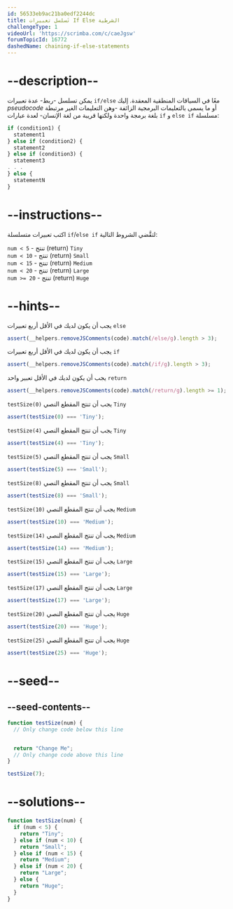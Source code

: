 ```yaml
---
id: 56533eb9ac21ba0edf2244dc
title: تَسلسل تعبيرات If Else الشرطية
challengeType: 1
videoUrl: 'https://scrimba.com/c/caeJgsw'
forumTopicId: 16772
dashedName: chaining-if-else-statements
---
```


# --description--

يمكن تسلسل -ربط- عدة تعبيرات `if/else` معًا في السياقات المنطقية المعقدة. إليك <dfn>pseudocode</dfn> أو ما يسمى بالتعليمات البرمجية الزائفة -وهن التعليمات الغير مرتبطة بلغة برمجة واحدة ولكنها قريبة من لغة الإنسان- لعدة عبارات `if` و `else if` مسلسلة:

```js
if (condition1) {
  statement1
} else if (condition2) {
  statement2
} else if (condition3) {
  statement3
. . .
} else {
  statementN
}
```

# --instructions--

اكتب تعبيرات متسلسلة `if`/`else if` لتقَّضي الشروط التالية:

`num < 5` - تنتج (return) `Tiny`  
`num < 10` - تنتج (return) `Small`  
`num < 15` - تنتج (return) `Medium`  
`num < 20` - تنتج (return) `Large`  
`num >= 20` - تنتج (return) `Huge`

# --hints--

يجب أن يكون لديك في الأقل أربع تعبيرات `else`

```js
assert(__helpers.removeJSComments(code).match(/else/g).length > 3);
```

يجب أن يكون لديك في الأقل أربع تعبيرات `if`

```js
assert(__helpers.removeJSComments(code).match(/if/g).length > 3);
```

يجب أن يكون لديك في الأقل تعبير واحد `return`

```js
assert(__helpers.removeJSComments(code).match(/return/g).length >= 1);
```

`testSize(0)` يجب أن تنتج المقطع النصي `Tiny`

```js
assert(testSize(0) === 'Tiny');
```

`testSize(4)` يجب أن تنتج المقطع النصي `Tiny`

```js
assert(testSize(4) === 'Tiny');
```

`testSize(5)` يجب أن تنتج المقطع النصي `Small`

```js
assert(testSize(5) === 'Small');
```

`testSize(8)` يجب أن تنتج المقطع النصي `Small`

```js
assert(testSize(8) === 'Small');
```

`testSize(10)` يجب أن تنتج المقطع النصي `Medium`

```js
assert(testSize(10) === 'Medium');
```

`testSize(14)` يجب أن تنتج المقطع النصي `Medium`

```js
assert(testSize(14) === 'Medium');
```

`testSize(15)` يجب أن تنتج المقطع النصي `Large`

```js
assert(testSize(15) === 'Large');
```

`testSize(17)` يجب أن تنتج المقطع النصي `Large`

```js
assert(testSize(17) === 'Large');
```

`testSize(20)` يجب أن تنتج المقطع النصي `Huge`

```js
assert(testSize(20) === 'Huge');
```

`testSize(25)` يجب أن تنتج المقطع النصي `Huge`

```js
assert(testSize(25) === 'Huge');
```

# --seed--

## --seed-contents--

```js
function testSize(num) {
  // Only change code below this line


  return "Change Me";
  // Only change code above this line
}

testSize(7);
```

# --solutions--

```js
function testSize(num) {
  if (num < 5) {
    return "Tiny";
  } else if (num < 10) {
    return "Small";
  } else if (num < 15) {
    return "Medium";
  } else if (num < 20) {
    return "Large";
  } else {
    return "Huge";
  }
}
```
